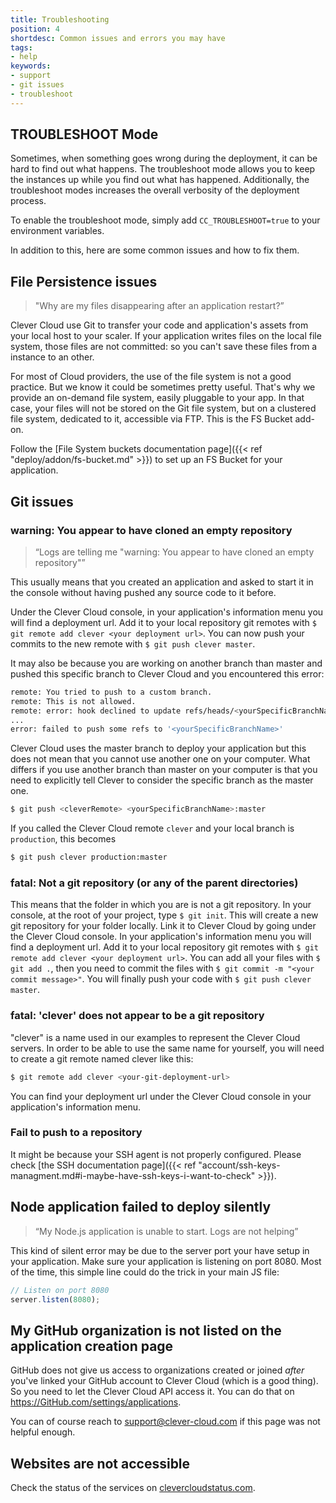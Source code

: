 ```yaml
---
title: Troubleshooting
position: 4
shortdesc: Common issues and errors you may have
tags:
- help
keywords:
- support
- git issues
- troubleshoot
---
```


## TROUBLESHOOT Mode

Sometimes, when something goes wrong during the deployment, it can be hard to find out what happens. The troubleshoot mode allows you to keep the instances up while you find out what has happened.
Additionally, the troubleshoot modes increases the overall verbosity of the deployment process.

To enable the troubleshoot mode, simply add `CC_TROUBLESHOOT=true` to your environment variables.


In addition to this, here are some common issues and how to fix them.

## File Persistence issues

> "Why are my files disappearing after an application restart?”

Clever Cloud use Git to transfer your code and application's assets from your local host to your scaler. If your application writes files on the local file system, those files are not committed: so you can't save these files from a instance to an other.

For most of Cloud providers, the use of the file system is not a good practice. But we know it could be sometimes pretty useful. That's why we provide an on-demand file system, easily pluggable to your app. In that case, your files will not be stored on the Git file system, but on a clustered file system, dedicated to it, accessible via FTP. This is the FS Bucket add-on.

Follow the [File System buckets documentation page]({{< ref "deploy/addon/fs-bucket.md" >}}) to set up an FS Bucket for your application.

## Git issues

### warning: You appear to have cloned an empty repository

> “Logs are telling me \"warning: You appear to have cloned an empty repository\"”

This usually means that you created an application and asked to start it in the console without having pushed any source code to it before.

Under the Clever Cloud console, in your application's information menu you will find a deployment url. Add it to your local repository git remotes with `$ git remote add clever <your deployment url>`.
You can now push your commits to the new remote with `$ git push clever master`.

It may also be because you are working on another branch than master and pushed this specific branch to Clever Cloud and you encountered this error:

```bash
remote: You tried to push to a custom branch.
remote: This is not allowed.
remote: error: hook declined to update refs/heads/<yourSpecificBranchName>
...
error: failed to push some refs to '<yourSpecificBranchName>'
```

Clever Cloud uses the master branch to deploy your application but this does not mean that you cannot use another one on your computer.
What differs if you use another branch than master on your computer is that you need to explicitly tell Clever to consider the specific branch as the master one.

```bash
$ git push <cleverRemote> <yourSpecificBranchName>:master
```

If you called the Clever Cloud remote `clever` and your local branch is `production`, this becomes

```bash
$ git push clever production:master
```

### fatal: Not a git repository (or any of the parent directories)

This means that the folder in which you are is not a git repository.
In your console, at the root of your project, type `$ git init`. This will create a new git repository for your folder locally. Link it to Clever Cloud by going under the Clever Cloud console. In your application's information menu you will find a deployment url. Add it to your local repository git remotes with `$ git remote add clever <your deployment url>`.
You can add all your files with `$ git add .`, then you need to commit the files with `$ git commit -m "<your commit message>"`.
You will finally push your code with `$ git push clever master`.

### fatal: 'clever' does not appear to be a git repository

"clever" is a name used in our examples to represent the Clever Cloud servers.
In order to be able to use the same name for yourself, you will need to create a git remote named clever like this:

```bash
$ git remote add clever <your-git-deployment-url>
```

You can find your deployment url under the Clever Cloud console in your application's information menu.

### Fail to push to a repository

It might be because your SSH agent is not properly configured. Please check [the SSH documentation page]({{< ref "account/ssh-keys-managment.md#i-maybe-have-ssh-keys-i-want-to-check" >}}).

## Node application failed to deploy silently

> “My Node.js application is unable to start. Logs are not helping”

This kind of silent error may be due to the server port your have setup in your application. Make sure your application is listening on port 8080.
Most of the time, this simple line could do the trick in your main JS file:

```javascript
// Listen on port 8080
server.listen(8080);
```

## My GitHub organization is not listed on the application creation page

GitHub does not give us access to organizations created or joined *after* you've linked your GitHub account to Clever Cloud (which is a good thing). So you need to let the Clever Cloud API access it. You can do that on <https://GitHub.com/settings/applications>.

You can of course reach to support@clever-cloud.com if this page was not helpful enough.

## Websites are not accessible

Check the status of the services on [clevercloudstatus.com](https://www.clevercloudstatus.com/).

